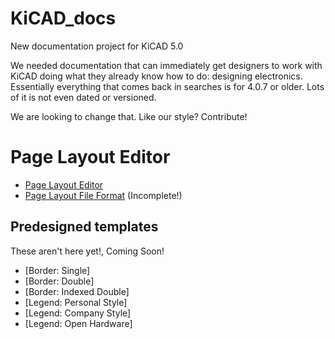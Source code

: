 # KiCAD_docs
New documentation project for KiCAD 5.0

We needed documentation that can immediately get designers to work with KiCAD doing what they already know how to do: designing electronics. Essentially everything that comes back in searches is for 4.0.7 or older. Lots of it is not even dated or versioned.

We are looking to change that. Like our style? Contribute!

# Page Layout Editor

* [Page Layout Editor](https://github.com/Sonophoto/KiCAD_docs/tree/master/worksheet_layout_editor)
* [Page Layout File Format](https://github.com/Sonophoto/KiCAD_docs/blob/master/worksheet_layout_editor/TextFormat.md) (Incomplete!)

## Predesigned templates
These aren't here yet!, Coming Soon!

* [Border: Single]
* [Border: Double]
* [Border: Indexed Double]
* [Legend: Personal Style]
* [Legend: Company Style]
* [Legend: Open Hardware]
